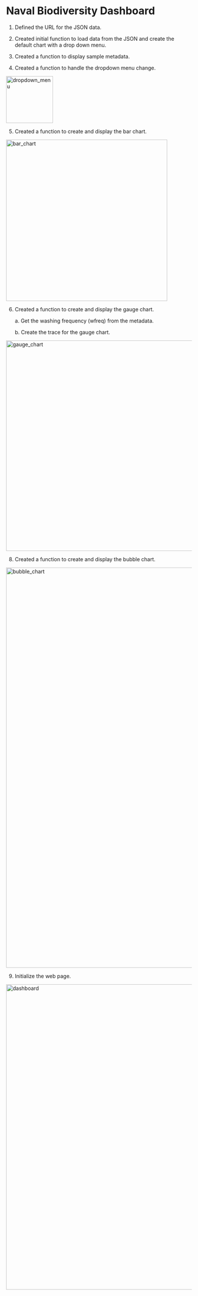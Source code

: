# Naval Biodiversity Dashboard

1. Defined the URL for the JSON data.

2. Created initial function to load data from the JSON and create the default chart with a drop down menu.

3. Created a function to display sample metadata.

4. Created a function to handle the dropdown menu change.

<img width="127" alt="dropdown_menu" src="https://github.com/aclima88/naval_biodiversity/assets/133547307/8d12799b-27dd-41ea-8fda-e5482d1a10e3">

5. Created a function to create and display the bar chart.

<img width="437" alt="bar_chart" src="https://github.com/aclima88/naval_biodiversity/assets/133547307/33099ddb-e5c2-4369-9a20-6fb339517a5e">

6. Created a function to create and display the gauge chart.

    a. Get the washing frequency (wfreq) from the metadata.
   
    b. Create the trace for the gauge chart.
    
<img width="570" alt="gauge_chart" src="https://github.com/aclima88/naval_biodiversity/assets/133547307/43dbc0a9-010b-48e0-a44a-ef0567456524">
    
8. Created a function to create and display the bubble chart.

<img width="1084" alt="bubble_chart" src="https://github.com/aclima88/naval_biodiversity/assets/133547307/a09995f9-2c41-4180-8880-c5707814e3bc">

9. Initialize the web page.

<img width="827" alt="dashboard" src="https://github.com/aclima88/naval_biodiversity/assets/133547307/45c65d25-83eb-42cd-aaa7-207c9df15118">
